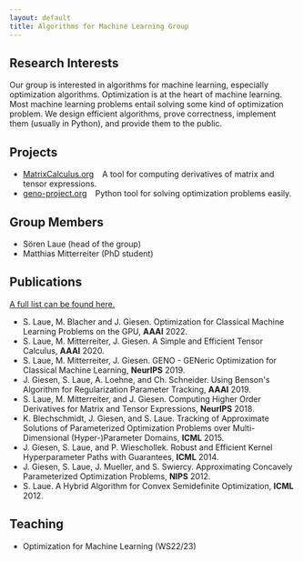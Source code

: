 ```yaml
---
layout: default
title: Algorithms for Machine Learning Group
---
```


  

## Research Interests

Our group is interested in algorithms for machine learning, especially optimization algorithms. Optimization is at the heart of machine learning. Most machine learning problems entail solving some kind of optimization problem. We design efficient algorithms, prove correctness, implement them (usually in Python), and provide them to the public.

## Projects

* [MatrixCalculus.org](https://www.MatrixCalculus.org) &ensp; A tool for computing derivatives of matrix and tensor expressions.
* [geno-project.org](https://www.geno-project.org) &ensp; Python tool for solving optimization problems easily.

## Group Members

* Sören Laue (head of the group)
* Matthias Mitterreiter (PhD student)

## Publications

[A full list can be found here.](./publications.html)

* S. Laue, M. Blacher and J. Giesen. Optimization for Classical Machine Learning Problems on the GPU, **AAAI** 2022.
* S. Laue, M. Mitterreiter, J. Giesen. A Simple and Efficient Tensor Calculus, **AAAI** 2020.
* S. Laue, M. Mitterreiter, J. Giesen. GENO - GENeric Optimization for Classical Machine Learning, **NeurIPS** 2019.
* J. Giesen, S. Laue, A. Loehne, and Ch. Schneider. Using Benson's Algorithm for Regularization Parameter Tracking, **AAAI** 2019.
* S. Laue, M. Mitterreiter, and J. Giesen. Computing Higher Order Derivatives for Matrix and Tensor Expressions, **NeurIPS** 2018.
* K. Blechschmidt, J. Giesen, and S. Laue. Tracking of Approximate Solutions of Parameterized Optimization Problems over Multi-Dimensional (Hyper-)Parameter Domains, **ICML** 2015.
* J. Giesen, S. Laue, and P. Wieschollek. Robust and Efficient Kernel Hyperparameter Paths with Guarantees, **ICML** 2014.
* J. Giesen, S. Laue, J. Mueller, and S. Swiercy. Approximating Concavely Parameterized Optimization Problems, **NIPS** 2012.
* S. Laue. A Hybrid Algorithm for Convex Semidefinite Optimization, **ICML** 2012.

## Teaching

* Optimization for Machine Learning (WS22/23)
